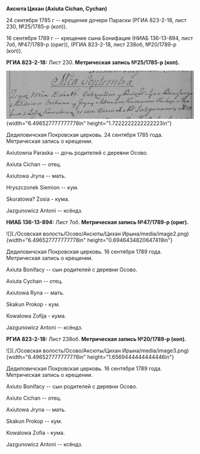 **Аксюта Цихан (Axiuta Cichan, Cychan)**

24 сентября 1785 г -- крещение дочери Параски (РГИА 823-2-18, лист 230,
№25/1785-р (коп)).

16 сентября 1789 г -- крещение сына Бонифация (НИАБ 136-13-894, лист
7об, №47/1789-р (ориг)), (РГИА 823-2-18, лист 238об, №20/1789-р (коп)).

**РГИА 823-2-18:** Лист 230. **Метрическая запись №25/1785-р (коп).**

![](./media/85732139e163b8d68267c8ae5950564d7d46a6aa.png){width="6.496527777777778in"
height="1.7222222222222223in"}

Дедиловичская Покровская церковь. 24 сентября 1785 года. Метрическая
запись о крещении.

Axiutowna Paraska -- дочь родителей с деревни Осово.

Axiuta Cichan -- отец.

Axiutowa Jryna -- мать.

Hryszczonek Siemion -- кум.

Skuratowa? Zosia - кума.

Jazgunowicz Antoni -- ксёндз.

**НИАБ 136-13-894:** Лист 7об. **Метрическая запись №47/1789-р (ориг).**

![](./Осовская волость/Осово/Аксюты/Цихан Ирына/media/image2.png){width="6.496527777777778in"
height="0.6946434820647419in"}

Дедиловичская Покровская церковь. 16 сентября 1789 года. Метрическая
запись о крещении.

Axiuta Bonifacy -- сын родителей с деревни Осово.

Axiuta Cychan -- отец.

Axiutowa Ryna -- мать.

Skakun Prokop - кум.

Kowalowa Zofija - кума.

Jazgunowicz Antoni -- ксёндз.

**РГИА 823-2-18:** Лист 238об. **Метрическая запись №20/1789-р (коп).**

![](./Осовская волость/Осово/Аксюты/Цихан Ирына/media/image3.png){width="6.496527777777778in"
height="1.6569444444444446in"}

Дедиловичская Покровская церковь. 16 сентября 1789 года. Метрическая
запись о крещении.

Axiuto Bonifacy -- сын родителей с деревни Осово.

Axiuto Cichan -- отец.

Axiutowa Jryna -- мать.

Skakun Prokop -- кум.

Kowalowa Zofia - кума.

Jazgunowicz Antoni -- ксёндз.
